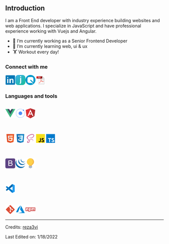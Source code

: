 ## Introduction

I am a Front End developer with industry experience building websites and web applications. I specialize in JavaScript and have professional experience working with Vuejs and Angular.

- 🔭 I’m currently working as a Senior Frontend Developer
- 🌱 I’m currently learning web, ui & ux
- 🏋️ Workout every day!

### Connect with me

[<img align="left" alt="LinkedIn" width="32" src="https://github.com/reza3vi/reza3vi/blob/main/assets/imgs/linkedin.png" />](https://www.linkedin.com/in/rezamahmoodi/)
[<img align="left" alt="Jobinja" width="32" src="https://github.com/reza3vi/reza3vi/blob/main/assets/imgs/jobinja.png" />](https://jobinja.ir/user/reza3vi)
[<img align="left" alt="Quera" width="32" src="https://github.com/reza3vi/reza3vi/blob/main/assets/imgs/quera.png" />](https://quera.org/profile/reza3vi)
[<img align="left" alt="CV" width="32" src="https://github.com/reza3vi/reza3vi/blob/main/assets/imgs/cv.png" />](https://stackoverflow.com/jobs/resume/download?accountId=4971296)
<br>
<br>

### Languages and tools

[<img align="left" alt="Vuejs" width="32" src="https://github.com/reza3vi/reza3vi/blob/main/assets/imgs/vuejs.png" />](https://vuejs.org/)
[<img align="left" alt="Ionic" width="32" src="https://github.com/reza3vi/reza3vi/blob/main/assets/imgs/ionic.png" />](https://ionicframework.com/)
[<img align="left" alt="Angular" width="32" src="https://github.com/reza3vi/reza3vi/blob/main/assets/imgs/angular.png" />](https://angular.io/)
<br>
<br>
-
[<img align="left" alt="HTML" width="32" src="https://github.com/reza3vi/reza3vi/blob/main/assets/imgs/html.png" />](https://developer.mozilla.org/en-US/docs/Web/HTML/)
[<img align="left" alt="Css" width="32" src="https://github.com/reza3vi/reza3vi/blob/main/assets/imgs/css.png" />](https://developer.mozilla.org/en-US/docs/Web/CSS/)
[<img align="left" alt="Scss" width="32" src="https://github.com/reza3vi/reza3vi/blob/main/assets/imgs/scss.png" />](https://sass-lang.com/)
[<img align="left" alt="JS" width="32" src="https://github.com/reza3vi/reza3vi/blob/main/assets/imgs/js.png" />](https://developer.mozilla.org/en-US/docs/Web/JavaScript/)
[<img align="left" alt="TS" width="32" src="https://github.com/reza3vi/reza3vi/blob/main/assets/imgs/ts.png" />](https://www.typescriptlang.org/)
<br>
<br>
-
[<img align="left" alt="Bootstrap" width="32" src="https://github.com/reza3vi/reza3vi/blob/main/assets/imgs/bootstrap.png" />](https://getbootstrap.com/)
[<img align="left" alt="JQuery" width="32" src="https://github.com/reza3vi/reza3vi/blob/main/assets/imgs/jquery.png" />](https://jquery.com/)
[<img align="left" alt="UI & UX" width="32" src="https://github.com/reza3vi/reza3vi/blob/main/assets/imgs/design.png" />](https://uxplanet.org/)
<br>
<br>
-
[<img align="left" alt="VSCode" width="32" src="https://github.com/reza3vi/reza3vi/blob/main/assets/imgs/vscode.png" />](https://code.visualstudio.com/)
<br>
<br>
-
[<img align="left" alt="Git" width="32" src="https://github.com/reza3vi/reza3vi/blob/main/assets/imgs/git.png" />](https://git-scm.com/)
[<img align="left" alt="Azure" width="32" src="https://github.com/reza3vi/reza3vi/blob/main/assets/imgs/azure.png" />](https://azure.microsoft.com/)
[<img align="left" alt="NPM" width="32" src="https://github.com/reza3vi/reza3vi/blob/main/assets/imgs/npm.png" />](https://www.npmjs.com/)
<br>
<br>

-----

Credits: [reza3vi](https://github.com/reza3vi)

Last Edited on: 1/18/2022
